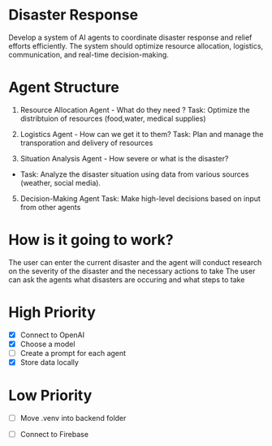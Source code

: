 # Disaster Response 
Develop a system of AI agents to coordinate disaster response and relief efforts efficiently. 
The system should optimize resource allocation, logistics, communication, and real-time decision-making.

# Agent Structure

1. Resource Allocation Agent - What do they need ?
Task: Optimize the distribtuion of resources (food,water, medical supplies)

2. Logistics Agent - How can we get it to them?
Task: Plan and manage the transporation and delivery of resources

4. Situation Analysis Agent - How severe or what is the disaster?
- Task: Analyze the disaster situation using data from various sources (weather, social media).

5. Decision-Making Agent
Task: Make high-level decisions based on input from other agents

# How is it going to work?

The user can enter the current disaster and the agent will conduct research on the severity of the disaster and the necessary actions to take
The user can ask the agents what disasters are occuring and what steps to take

# High Priority
- [x] Connect to OpenAI 
- [x] Choose a model
- [ ] Create a prompt for each agent
- [x] Store data locally

# Low Priority
- [ ] Move .venv into backend folder
- [ ] Connect to Firebase

